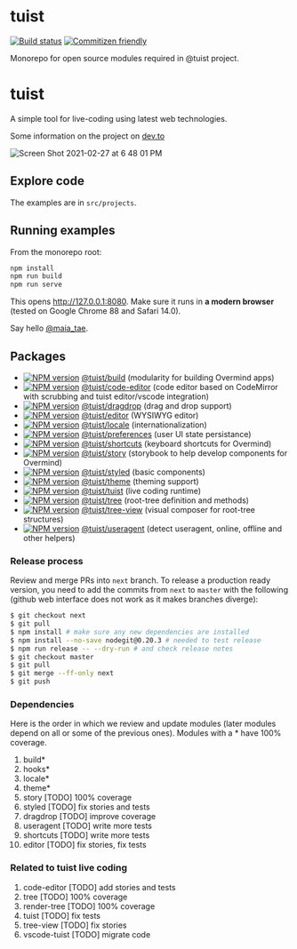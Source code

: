 # tuist

[![Build status][travis-image]][travis-url]
[![Commitizen friendly][commitizen-image]][commitizen-url]

[travis-image]: https://img.shields.io/travis/tuist-org/tuist.svg?style=flat
[travis-url]: https://travis-ci.org/tuist-org/tuist
[commitizen-image]: https://img.shields.io/badge/commitizen-friendly-brightgreen.svg?style=flat
[commitizen-url]: http://commitizen.github.io/cz-cli/

Monorepo for open source modules required in @tuist project.

# tuist

A simple tool for live-coding using latest web technologies.

Some information on the project on [dev.to](https://dev.to/maia_tae/visual-live-coding-proof-of-concept-1o7l)

![Screen Shot 2021-02-27 at 6 48 01 PM](https://user-images.githubusercontent.com/79422935/109376981-0e93f980-792d-11eb-97a3-5978224e8642.png)

## Explore code

The examples are in `src/projects`.

## Running examples

From the monorepo root:

```sh
npm install
npm run build
npm run serve
```

This opens http://127.0.0.1:8080. Make sure it runs in **a modern browser** (tested on Google Chrome 88 and Safari 14.0).

Say hello [@maia_tae](https://twitter.com/maia_tae).

## Packages

- [![NPM version][build-image]][build-npm] [@tuist/build][build-url]
  (modularity for building Overmind apps)
- [![NPM version][code-editor-image]][code-editor-npm] [@tuist/code-editor][code-editor-url]
  (code editor based on CodeMirror with scrubbing and tuist editor/vscode integration)
- [![NPM version][dragdrop-image]][dragdrop-npm] [@tuist/dragdrop][dragdrop-url]
  (drag and drop support)
- [![NPM version][editor-image]][editor-npm] [@tuist/editor][editor-url]
  (WYSIWYG editor)
- [![NPM version][locale-image]][locale-npm] [@tuist/locale][locale-url]
  (internationalization)
- [![NPM version][preferences-image]][preferences-npm] [@tuist/preferences][preferences-url]
  (user UI state persistance)
- [![NPM version][shortcuts-image]][shortcuts-npm] [@tuist/shortcuts][shortcuts-url]
  (keyboard shortcuts for Overmind)
- [![NPM version][story-image]][story-npm] [@tuist/story][story-url]
  (storybook to help develop components for Overmind)
- [![NPM version][styled-image]][styled-npm] [@tuist/styled][styled-url]
  (basic components)
- [![NPM version][theme-image]][theme-npm] [@tuist/theme][theme-url]
  (theming support)
- [![NPM version][tuist-image]][tuist-npm] [@tuist/tuist][tuist-url]
  (live coding runtime)
- [![NPM version][tree-image]][tree-npm] [@tuist/tree][tree-url]
  (root-tree definition and methods)
- [![NPM version][tree-view-image]][tree-view-npm] [@tuist/tree-view][tree-view-url]
  (visual composer for root-tree structures)
- [![NPM version][useragent-image]][useragent-npm] [@tuist/useragent][useragent-url]
  (detect useragent, online, offline and other helpers)

[build-url]: https://github.com/tuist-org/tuist/tree/next/packages/@tuist/build
[build-image]: https://img.shields.io/npm/v/@tuist/build.svg?style=flat
[build-npm]: https://npmjs.org/package/@tuist/build
[code-editor-url]: https://github.com/tuist-org/tuist/tree/next/packages/@tuist/code-editor
[code-editor-image]: https://img.shields.io/npm/v/@tuist/code-editor.svg?style=flat
[code-editor-npm]: https://npmjs.org/package/@tuist/code-editor
[dragdrop-url]: https://github.com/tuist-org/tuist/tree/next/packages/@tuist/dragdrop
[dragdrop-image]: https://img.shields.io/npm/v/@tuist/dragdrop.svg?style=flat
[dragdrop-npm]: https://npmjs.org/package/@tuist/dragdrop
[editor-url]: https://github.com/tuist-org/tuist/tree/next/packages/@tuist/editor
[editor-image]: https://img.shields.io/npm/v/@tuist/editor.svg?style=flat
[editor-npm]: https://npmjs.org/package/@tuist/editor
[locale-url]: https://github.com/tuist-org/tuist/tree/next/packages/@tuist/locale
[locale-image]: https://img.shields.io/npm/v/@tuist/locale.svg?style=flat
[locale-npm]: https://npmjs.org/package/@tuist/locale
[preferences-url]: https://github.com/tuist-org/tuist/tree/next/packages/@tuist/preferences
[preferences-image]: https://img.shields.io/npm/v/@tuist/preferences.svg?style=flat
[preferences-npm]: https://npmjs.org/package/@tuist/preferences
[shortcuts-url]: https://github.com/tuist-org/tuist/tree/next/packages/@tuist/shortcuts
[shortcuts-image]: https://img.shields.io/npm/v/@tuist/shortcuts.svg?style=flat
[shortcuts-npm]: https://npmjs.org/package/@tuist/shortcuts
[story-url]: https://github.com/tuist-org/tuist/tree/next/packages/@tuist/story
[story-image]: https://img.shields.io/npm/v/@tuist/story.svg?style=flat
[story-npm]: https://npmjs.org/package/@tuist/story
[styled-url]: https://github.com/tuist-org/tuist/tree/next/packages/@tuist/styled
[styled-image]: https://img.shields.io/npm/v/@tuist/styled.svg?style=flat
[styled-npm]: https://npmjs.org/package/@tuist/styled
[theme-url]: https://github.com/tuist-org/tuist/tree/next/packages/@tuist/theme
[theme-image]: https://img.shields.io/npm/v/@tuist/theme.svg?style=flat
[theme-npm]: https://npmjs.org/package/@tuist/theme
[tuist-url]: https://github.com/tuist-org/tuist/tuist/next/packages/@tuist/tuist
[tuist-image]: https://img.shields.io/npm/v/@tuist/tuist.svg?style=flat
[tuist-npm]: https://npmjs.org/package/@tuist/tuist
[tree-url]: https://github.com/tuist-org/tuist/tree/next/packages/@tuist/tree
[tree-image]: https://img.shields.io/npm/v/@tuist/tree.svg?style=flat
[tree-npm]: https://npmjs.org/package/@tuist/tree
[tree-view-url]: https://github.com/tuist-org/tuist/tree-view/next/packages/@tuist/tree-view
[tree-view-image]: https://img.shields.io/npm/v/@tuist/tree-view.svg?style=flat
[tree-view-npm]: https://npmjs.org/package/@tuist/tree-view
[useragent-url]: https://github.com/tuist-org/tuist/tree/next/packages/@tuist/useragent
[useragent-image]: https://img.shields.io/npm/v/@tuist/useragent.svg?style=flat
[useragent-npm]: https://npmjs.org/package/@tuist/useragent

### Release process

Review and merge PRs into `next` branch. To release a production ready version, you need
to add the commits from `next` to `master` with the following (github web interface does not
work as it makes branches diverge):

```sh
$ git checkout next
$ git pull
$ npm install # make sure any new dependencies are installed
$ npm install --no-save nodegit@0.20.3 # needed to test release
$ npm run release -- --dry-run # and check release notes
$ git checkout master
$ git pull
$ git merge --ff-only next
$ git push
```

### Dependencies

Here is the order in which we review and update modules (later modules
depend on all or some of the previous ones). Modules with a \* have 100%
coverage.

1. build\*
2. hooks\*
3. locale\*
4. theme\*
5. story [TODO] 100% coverage
6. styled [TODO] fix stories and tests
7. dragdrop [TODO] improve coverage
8. useragent [TODO] write more tests
9. shortcuts [TODO] write more tests
10. editor [TODO] fix stories, fix tests

### Related to tuist live coding

1. code-editor [TODO] add stories and tests
2. tree [TODO] 100% coverage
3. render-tree [TODO] 100% coverage
4. tuist [TODO] fix tests
5. tree-view [TODO] fix stories
6. vscode-tuist [TODO] migrate code

